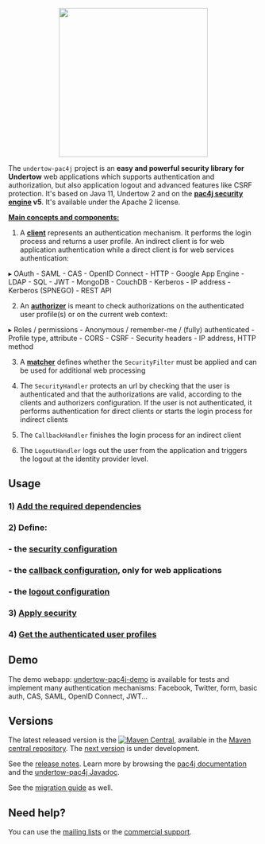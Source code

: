 <p align="center">
  <img src="https://pac4j.github.io/pac4j/img/logo-undertow.png" width="300" />
</p>

The `undertow-pac4j` project is an **easy and powerful security library for Undertow** web applications which supports authentication and authorization, but also application logout and advanced features like CSRF protection.
It's based on Java 11, Undertow 2 and on the **[pac4j security engine](https://github.com/pac4j/pac4j) v5**. It's available under the Apache 2 license.

[**Main concepts and components:**](https://www.pac4j.org/docs/main-concepts-and-components.html)

1) A [**client**](https://www.pac4j.org/docs/clients.html) represents an authentication mechanism. It performs the login process and returns a user profile. An indirect client is for web application authentication while a direct client is for web services authentication:

&#9656; OAuth - SAML - CAS - OpenID Connect - HTTP - Google App Engine - LDAP - SQL - JWT - MongoDB - CouchDB - Kerberos - IP address - Kerberos (SPNEGO) - REST API

2) An [**authorizer**](https://www.pac4j.org/docs/authorizers.html) is meant to check authorizations on the authenticated user profile(s) or on the current web context:

&#9656; Roles / permissions - Anonymous / remember-me / (fully) authenticated - Profile type, attribute -  CORS - CSRF - Security headers - IP address, HTTP method

3) A [**matcher**](https://www.pac4j.org/docs/matchers.html) defines whether the `SecurityFilter` must be applied and can be used for additional web processing

4) The `SecurityHandler` protects an url by checking that the user is authenticated and that the authorizations are valid, according to the clients and authorizers configuration. If the user is not authenticated, it performs authentication for direct clients or starts the login process for indirect clients

5) The `CallbackHandler` finishes the login process for an indirect client

6) The `LogoutHandler` logs out the user from the application and triggers the logout at the identity provider level.


## Usage

### 1) [Add the required dependencies](https://github.com/pac4j/undertow-pac4j/wiki/Dependencies)

### 2) Define:

### - the [security configuration](https://github.com/pac4j/undertow-pac4j/wiki/Security-configuration)
### - the [callback configuration](https://github.com/pac4j/undertow-pac4j/wiki/Callback-configuration), only for web applications
### - the [logout configuration](https://github.com/pac4j/undertow-pac4j/wiki/Logout-configuration)

### 3) [Apply security](https://github.com/pac4j/undertow-pac4j/wiki/Apply-security)

### 4) [Get the authenticated user profiles](https://github.com/pac4j/undertow-pac4j/wiki/Get-the-authenticated-user-profiles)


## Demo

The demo webapp: [undertow-pac4j-demo](https://github.com/pac4j/undertow-pac4j-demo) is available for tests and implement many authentication mechanisms: Facebook, Twitter, form, basic auth, CAS, SAML, OpenID Connect, JWT...


## Versions

The latest released version is the [![Maven Central](https://maven-badges.herokuapp.com/maven-central/org.pac4j/undertow-pac4j/badge.svg?style=flat)](https://maven-badges.herokuapp.com/maven-central/org.pac4j/undertow-pac4j), available in the [Maven central repository](https://repo.maven.apache.org/maven2).
The [next version](https://github.com/pac4j/undertow-pac4j/wiki/Next-version) is under development.

See the [release notes](https://github.com/pac4j/undertow-pac4j/wiki/Release-Notes). Learn more by browsing the [pac4j documentation](https://www.javadoc.io/doc/org.pac4j/pac4j-core/5.3.1/index.html) and the [undertow-pac4j Javadoc](http://www.javadoc.io/doc/org.pac4j/undertow-pac4j/5.0.0).

See the [migration guide](https://github.com/pac4j/undertow-pac4j/wiki/Migration-guide) as well.


## Need help?

You can use the [mailing lists](https://www.pac4j.org/mailing-lists.html) or the [commercial support](https://www.pac4j.org/commercial-support.html).
